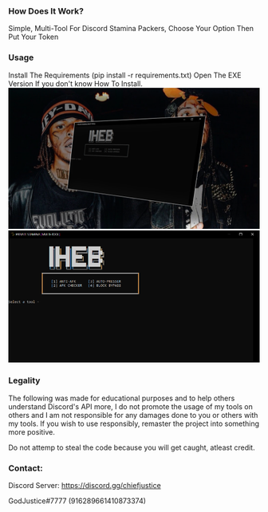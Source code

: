 ### How Does It Work?
Simple, Multi-Tool For Discord Stamina Packers, Choose Your Option Then Put Your Token
### Usage
Install The Requirements (pip install -r requirements.txt) Open The EXE Version If you don't know How To Install.
![Image](/Images/1.png)
![Image](/Images/2.png)
### Legality
The following was made for educational purposes and to help others understand Discord's API more, I do not promote the usage of my tools on others and I am not responsible for any damages done to you or others with my tools. If you wish to use responsibly, remaster the project into something more positive.

Do not attemp to steal the code because you will get caught, atleast credit.

### Contact:

Discord Server: https://discord.gg/chiefjustice

GodJustice#7777 (916289661410873374)
